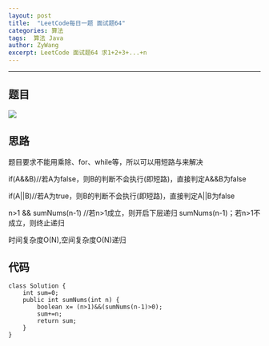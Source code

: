 ```yaml
---
layout: post
title:  "LeetCode每日一题 面试题64"
categories: 算法
tags:  算法 Java
author: ZyWang
excerpt: LeetCode 面试题64 求1+2+3+...+n
---
```


****
## 题目 ##

![](https://s1.ax1x.com/2020/06/02/tY8ejU.png)

## 思路 ##

题目要求不能用乘除、for、while等，所以可以用短路与来解决

if(A&&B)//若A为false，则B的判断不会执行(即短路)，直接判定A&&B为false

if(A\|\|B)//若A为true，则B的判断不会执行(即短路)，直接判定A\|\|B为false

n>1 && sumNums(n-1) //若n>1成立，则开启下层递归 sumNums(n-1)；若n>1不成立，则终止递归

时间复杂度O(N),空间复杂度O(N)递归

## 代码 ##

	class Solution {
	    int sum=0;
	    public int sumNums(int n) {
	        boolean x= (n>1)&&(sumNums(n-1)>0);
	        sum+=n;
	        return sum;
	    }
	}
	

